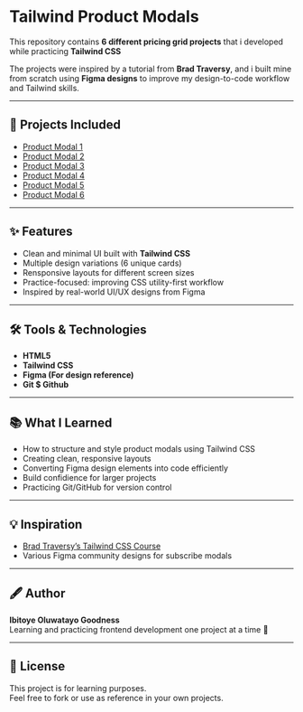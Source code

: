 # Tailwind Product Modals

This repository contains **6 different pricing grid projects** that i developed while practicing **Tailwind CSS**

The projects were inspired by a tutorial from **Brad Traversy**, and i built mine from scratch using **Figma designs** to improve my design-to-code workflow and Tailwind skills.

---

## 🚀 Projects Included

- [Product Modal 1](https://oluwatayoo.github.io/Tailwind-Product-Modal-Projects/Product%20Card%201)
- [Product Modal 2](https://oluwatayoo.github.io/Tailwind-Product-Modal-Projects/Product%20Card%202)
- [Product Modal 3](https://oluwatayoo.github.io/Tailwind-Product-Modal-Projects/Product%20Card%203)
- [Product Modal 4](https://oluwatayoo.github.io/Tailwind-Product-Modal-Projects/Product%20Card%204)
- [Product Modal 5](https://oluwatayoo.github.io/Tailwind-Product-Modal-Projects/Product%20Card%205)
- [Product Modal 6](https://oluwatayoo.github.io/Tailwind-Product-Modal-Projects/Product%20Card%206)

---

## ✨ Features

- Clean and minimal UI built with **Tailwind CSS**
- Multiple design variations (6 unique cards)
- Rensponsive layouts for different screen sizes
- Practice-focused: improving CSS utility-first workflow
- Inspired by real-world UI/UX designs from Figma

---

## 🛠️ Tools & Technologies

- **HTML5**
- **Tailwind CSS**
- **Figma (For design reference)**
- **Git $ Github**

---

## 📚 What I Learned

- How to structure and style product modals using Tailwind CSS
- Creating clean, responsive layouts
- Converting Figma design elements into code efficiently
- Build confidience for larger projects
- Practicing Git/GitHub for version control

---

## 💡 Inspiration

- [Brad Traversy’s Tailwind CSS Course](https://www.traversymedia.com)
- Various Figma community designs for subscribe modals

---

## 🖋️ Author

**Ibitoye Oluwatayo Goodness**  
Learning and practicing frontend development one project at a time 🚀

---

## 📜 License

This project is for learning purposes.  
Feel free to fork or use as reference in your own projects.

